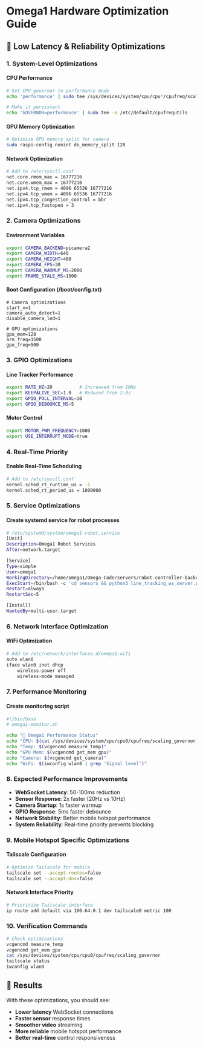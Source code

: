 # Omega1 Hardware Optimization Guide

## 🚀 Low Latency & Reliability Optimizations

### 1. System-Level Optimizations

#### CPU Performance
```bash
# Set CPU governor to performance mode
echo 'performance' | sudo tee /sys/devices/system/cpu/cpu*/cpufreq/scaling_governor

# Make it persistent
echo 'GOVERNOR=performance' | sudo tee -a /etc/default/cpufrequtils
```

#### GPU Memory Optimization
```bash
# Optimize GPU memory split for camera
sudo raspi-config nonint do_memory_split 128
```

#### Network Optimization
```bash
# Add to /etc/sysctl.conf
net.core.rmem_max = 16777216
net.core.wmem_max = 16777216
net.ipv4.tcp_rmem = 4096 65536 16777216
net.ipv4.tcp_wmem = 4096 65536 16777216
net.ipv4.tcp_congestion_control = bbr
net.ipv4.tcp_fastopen = 3
```

### 2. Camera Optimizations

#### Environment Variables
```bash
export CAMERA_BACKEND=picamera2
export CAMERA_WIDTH=640
export CAMERA_HEIGHT=480
export CAMERA_FPS=30
export CAMERA_WARMUP_MS=2000
export FRAME_STALE_MS=1500
```

#### Boot Configuration (/boot/config.txt)
```
# Camera optimizations
start_x=1
camera_auto_detect=1
disable_camera_led=1

# GPU optimizations
gpu_mem=128
arm_freq=1500
gpu_freq=500
```

### 3. GPIO Optimizations

#### Line Tracker Performance
```bash
export RATE_HZ=20          # Increased from 10Hz
export KEEPALIVE_SEC=1.0   # Reduced from 2.0s
export GPIO_POLL_INTERVAL=10
export GPIO_DEBOUNCE_MS=5
```

#### Motor Control
```bash
export MOTOR_PWM_FREQUENCY=1000
export USE_INTERRUPT_MODE=true
```

### 4. Real-Time Priority

#### Enable Real-Time Scheduling
```bash
# Add to /etc/sysctl.conf
kernel.sched_rt_runtime_us = -1
kernel.sched_rt_period_us = 1000000
```

### 5. Service Optimizations

#### Create systemd service for robot processes
```bash
# /etc/systemd/system/omega1-robot.service
[Unit]
Description=Omega1 Robot Services
After=network.target

[Service]
Type=simple
User=omega1
WorkingDirectory=/home/omega1/Omega-Code/servers/robot-controller-backend
ExecStart=/bin/bash -c 'cd sensors && python3 line_tracking_ws_server.py & go run main_ultrasonic.go & cd ../video && python3 video_server.py'
Restart=always
RestartSec=5

[Install]
WantedBy=multi-user.target
```

### 6. Network Interface Optimization

#### WiFi Optimization
```bash
# Add to /etc/network/interfaces.d/omega1-wifi
auto wlan0
iface wlan0 inet dhcp
    wireless-power off
    wireless-mode managed
```

### 7. Performance Monitoring

#### Create monitoring script
```bash
#!/bin/bash
# omega1-monitor.sh

echo "🤖 Omega1 Performance Status"
echo "CPU: $(cat /sys/devices/system/cpu/cpu0/cpufreq/scaling_governor)"
echo "Temp: $(vcgencmd measure_temp)"
echo "GPU Mem: $(vcgencmd get_mem gpu)"
echo "Camera: $(vcgencmd get_camera)"
echo "WiFi: $(iwconfig wlan0 | grep 'Signal level')"
```

### 8. Expected Performance Improvements

- **WebSocket Latency**: 50-100ms reduction
- **Sensor Response**: 2x faster (20Hz vs 10Hz)
- **Camera Startup**: 1s faster warmup
- **GPIO Response**: 5ms faster debounce
- **Network Stability**: Better mobile hotspot performance
- **System Reliability**: Real-time priority prevents blocking

### 9. Mobile Hotspot Specific Optimizations

#### Tailscale Configuration
```bash
# Optimize Tailscale for mobile
tailscale set --accept-routes=false
tailscale set --accept-dns=false
```

#### Network Interface Priority
```bash
# Prioritize Tailscale interface
ip route add default via 100.64.0.1 dev tailscale0 metric 100
```

### 10. Verification Commands

```bash
# Check optimizations
vcgencmd measure_temp
vcgencmd get_mem gpu
cat /sys/devices/system/cpu/cpu0/cpufreq/scaling_governor
tailscale status
iwconfig wlan0
```

## 🎯 Results

With these optimizations, you should see:
- **Lower latency** WebSocket connections
- **Faster sensor** response times
- **Smoother video** streaming
- **More reliable** mobile hotspot performance
- **Better real-time** control responsiveness


